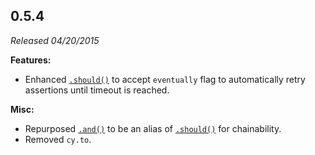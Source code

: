 ## 0.5.4

*Released 04/20/2015*

**Features:**

- Enhanced [`.should()`](/api/commands/should) to accept `eventually` flag to automatically retry assertions until timeout is reached.

**Misc:**

- Repurposed [`.and()`](/api/commands/and) to be an alias of [`.should()`](/api/commands/should) for chainability.
- Removed `cy.to`.


